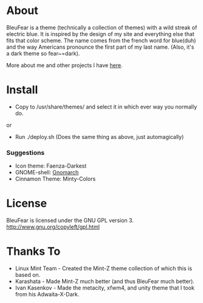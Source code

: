 About
=====
BleuFear is a theme (technically a collection of themes) with a wild 
streak of electric blue. It is inspired by the design of my site and 
everything else that fits that color scheme. The name comes from the 
french word for blue(duh) and the way Americans pronounce the first part 
of my last name. (Also, it's a dark theme so fear~=dark).

More about me and other projects I have [here](http://www.maxfierke.com/about).

Install
=======
- Copy to /usr/share/themes/ and select it in which ever way you normally do.

or

- Run ./deploy.sh (Does the same thing as above, just automagically)

### Suggestions
- Icon theme: Faenza-Darkest
- GNOME-shell: [Gnomarch](http://alucryd.deviantart.com/art/Gnome-Shell-GnomArch-245249611)
- Cinnamon Theme: Minty-Colors

License
=======
BleuFear is licensed under the GNU GPL version 3.
<http://www.gnu.org/copyleft/gpl.html>

Thanks To
=========
- Linux Mint Team - Created the Mint-Z theme collection of which this is 
based on.
- Karashata - Made Mint-Z much better (and thus BleuFear much better).
- Ivan Kasenkov - Made the metacity, xfwm4, and unity theme that I took from his Adwaita-X-Dark.
